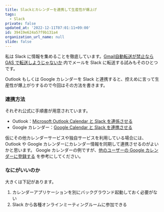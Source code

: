 ```yaml
---
title: Slackとカレンダーを連携して生産性が爆上げ
tags:
  - Slack
private: false
updated_at: '2022-12-11T07:01:11+09:00'
id: 39419e624a57f9b131a4
organization_url_name: null
slide: false
---
```

私は Slack に情報を集めることを徹底しています。[Gmail自動転送が禁止なら GAS で転送しようじゃないか](https://qiita.com/MxShun/private/9eed788ee4cf28cf7e99) 内でメールを Slack に転送する試みもそのひとつです。

Outlook もしくは Google カレンダーを Slack と連携すると、控えめに言って生産性が爆上がりするので今回はその方法を書きます。

### 連携方法
それぞれ公式に手順書が用意されています。

- Outlook：[Microsoft Outlook Calendar と Slack を連係させる](https://slack.com/intl/ja-jp/help/articles/360020134853-Microsoft-Outlook-Calendar-%E3%81%A8-Slack-%E3%82%92%E9%80%A3%E4%BF%82%E3%81%95%E3%81%9B%E3%82%8B)
- Google カレンダー：[Google Calendar と Slack を連携させる](https://slack.com/intl/ja-jp/help/articles/206329808-Google-Calendar-%E3%81%A8-Slack-%E3%82%92%E9%80%A3%E6%90%BA%E3%81%95%E3%81%9B%E3%82%8B)

仮にその他カレンダーサービスや独自サービスを利用している場合には、Outlook や Google カレンダーにカレンダー情報を同期して連携させるのがよいかと思います。
Google カレンダーの例ですが、[他のユーザーの Google カレンダーに登録する](https://support.google.com/calendar/answer/37100?hl=ja&co=GENIE.Platform%3DDesktop) を参考にしてください。

### なにがいいのか
大きくは下記があります。

1. カレンダーアプリケーションを別にバックグラウンド起動しておく必要がない
2. Slack から各種オンラインミーティングルームに参加できる
